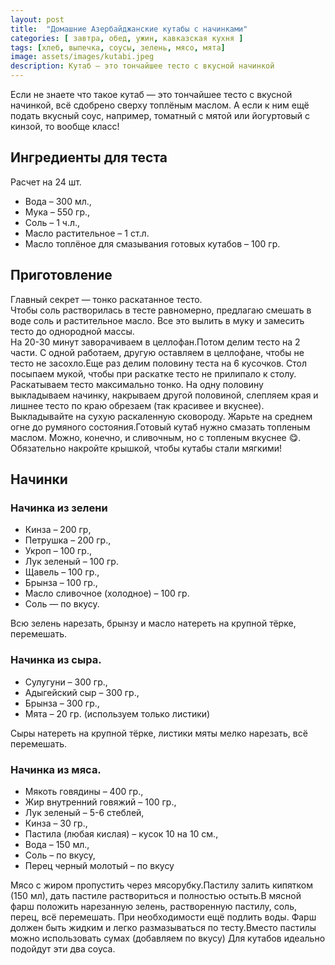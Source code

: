 ```yaml
---
layout: post
title:  "Домашние Азербайджанские кутабы с начинками"
categories: [ завтра, обед, ужин, кавказская кухня ]
tags: [хлеб, выпечка, соусы, зелень, мясо, мята]
image: assets/images/kutabi.jpeg
description: Кутаб — это тончайшее тесто с вкусной начинкой
---
```


Если не знаете что такое кутаб — это тончайшее тесто с вкусной начинкой, всё сдобрено сверху топлёным маслом. А если к ним ещё подать вкусный соус, например, томатный с мятой или йогуртовый с кинзой, то вообще класс!  

## Ингредиенты для теста

Расчет на 24 шт.
+ Вода – 300 мл.,
+ Мука – 550 гр.,
+ Соль – 1 ч.л.,
+ Масло растительное – 1 ст.л.
+ Масло топлёное для смазывания готовых кутабов – 100 гр.  

## Приготовление

Главный секрет — тонко раскатанное тесто.  
Чтобы соль растворилась в тесте равномерно, предлагаю смешать в воде соль и растительное масло. Все это вылить в муку и замесить тесто до однородной массы.  
На 20-30 минут заворачиваем в целлофан.Потом делим тесто на 2 части. С одной работаем, другую оставляем в целлофане, чтобы не тесто не засохло.Еще раз делим половину теста на 6 кусочков. Стол посыпаем мукой, чтобы при раскатке тесто не прилипало к столу.  
Раскатываем тесто максимально тонко. На одну половину выкладываем начинку, накрываем другой половиной, слепляем края и лишнее тесто по краю обрезаем (так красивее и вкуснее).  
Выкладывайте на сухую раскаленную сковороду. Жарьте на среднем огне до румяного состояния.Готовый кутаб нужно смазать топленым маслом. Можно, конечно, и сливочным, но с топленым вкуснее 😋.  
Обязательно накройте крышкой, чтобы кутабы стали мягкими!  

## Начинки
### Начинка из зелени  

* Кинза – 200 гр,
* Петрушка – 200 гр.,
* Укроп – 100 гр.,
* Лук зеленый – 100 гр.
* Щавель – 100 гр.,
* Брынза – 100 гр.,
* Масло сливочное (холодное) – 100 гр.
* Соль — по вкусу.  

Всю зелень нарезать, брынзу и масло натереть на крупной тёрке, перемешать.

### Начинка из сыра.  

* Сулугуни – 300 гр.,
* Адыгейский сыр – 300 гр.,
* Брынза – 300 гр.,
* Мята – 20 гр. (используем только листики)  

Сыры натереть на крупной тёрке, листики мяты мелко нарезать, всё перемешать.

### Начинка из мяса.  

* Мякоть говядины – 400 гр.,
* Жир внутренний говяжий – 100 гр.,
* Лук зеленый – 5-6 стеблей,
* Кинза – 30 гр.,
* Пастила (любая кислая) – кусок 10 на 10 см.,
* Вода – 150 мл.,
* Соль – по вкусу,
* Перец черный молотый – по вкусу  

Мясо с жиром пропустить через мясорубку.Пастилу залить кипятком (150 мл), дать пастиле раствориться и полностью остыть.В мясной фарш положить нарезанную зелень, растворенную пастилу, соль, перец, всё перемешать. При необходимости ещё подлить воды. Фарш должен быть жидким и легко размазываться по тесту.Вместо пастилы можно использовать сумах (добавляем по вкусу)
Для кутабов идеально подойдут эти два соуса.
